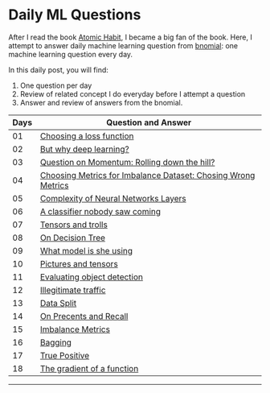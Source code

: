 
# Daily ML Questions 

After I read the book [Atomic Habit](https://jamesclear.com/atomic-habits), I became a big fan of the book. Here, I attempt to answer daily machine learning question from [bnomial](https://today.bnomial.com): one machine learning question every day. 

In this daily post, you will find:


1. One question per day
2. Review of related concept I do everyday before I attempt a question 
3. Answer and review of answers from the bnomial.


| Days  |  Question and Answer  |
| ------------- | ------------- |
| 01   | [ Choosing a loss function](https://github.com/shmuhammad2004/dailyml/blob/main/daily_0001.md) | 
| 02   |  [But why deep learning?](https://github.com/shmuhammad2004/dailyml/blob/main/daily_0002.md)  |
| 03   |  [Question on Momentum: Rolling down the hill?](https://github.com/shmuhammad2004/dailyml/blob/main/daily_0003.md)  |
| 04  |  [Choosing Metrics for Imbalance Dataset: Chosing Wrong Metrics](https://github.com/shmuhammad2004/dailyml/blob/main/daily_0004.md)  |
| 05  | [Complexity of Neural Networks Layers](https://github.com/shmuhammad2004/dailyml/blob/main/daily_0005.md)  |
| 06  | [A classifier nobody saw coming](https://github.com/shmuhammad2004/dailyml/blob/main/daily_0006.md)  |
| 07  | [Tensors and trolls](https://github.com/shmuhammad2004/dailyml/blob/main/daily_0007.md)  |
| 08  | [On Decision Tree](https://github.com/shmuhammad2004/dailyml/blob/main/daily_0008.md)  |
| 09  | [What model is she using](https://github.com/shmuhammad2004/dailyml/blob/main/daily_0009.md)  |
| 10  | [Pictures and tensors](https://github.com/shmuhammad2004/dailyml/blob/main/daily_0010.md)  |
| 11  | [Evaluating object detection](https://github.com/shmuhammad2004/dailyml/blob/main/daily_0011.md)  |
| 12  | [Illegitimate traffic](https://github.com/shmuhammad2004/dailyml/blob/main/daily_0012.md)  |
| 13  | [Data Split](https://github.com/shmuhammad2004/dailyml/blob/main/daily_0013.md)  |
| 14  | [On Precents and Recall](https://github.com/shmuhammad2004/dailyml/blob/main/daily_0014.md)  |
| 15  | [Imbalance Metrics ](https://github.com/shmuhammad2004/dailyml/blob/main/daily_0015.md)|
| 16  | [Bagging](https://github.com/shmuhammad2004/dailyml/blob/main/daily_0016.md)  |
| 17  |[True Positive](https://github.com/shmuhammad2004/dailyml/blob/main/daily_0017.md) |
| 18  | [The gradient of a function](https://github.com/shmuhammad2004/dailyml/blob/main/daily_0018.md) |

****




